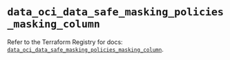 # `data_oci_data_safe_masking_policies_masking_column`

Refer to the Terraform Registry for docs: [`data_oci_data_safe_masking_policies_masking_column`](https://registry.terraform.io/providers/hashicorp/oci/7.19.0/docs/data-sources/data_safe_masking_policies_masking_column).
